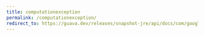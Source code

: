 ```yaml
---
title: computationexception
permalink: /computationexception/
redirect_to: https://guava.dev/releases/snapshot-jre/api/docs/com/google/common/collect/ComputationException.html
---
```

